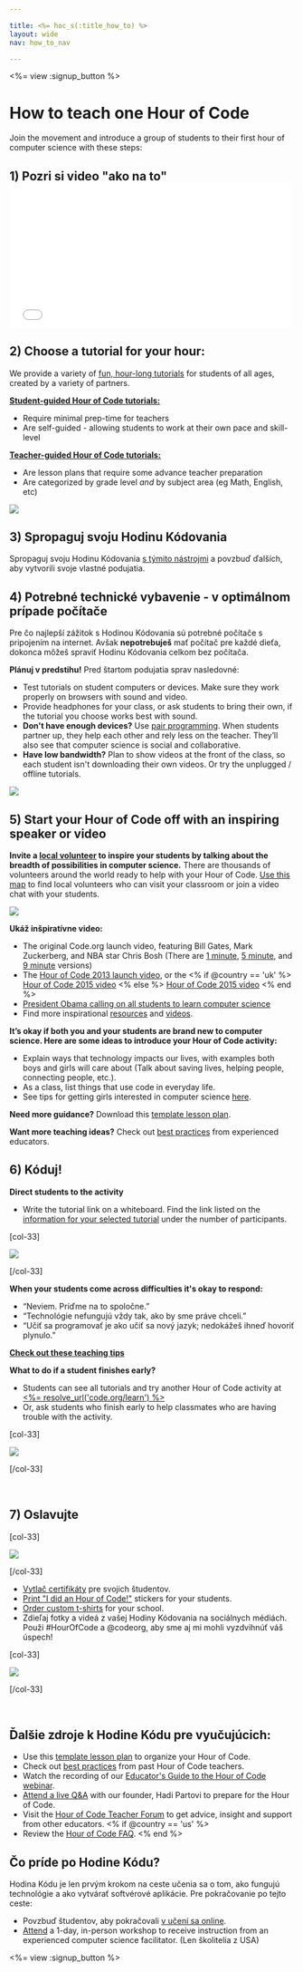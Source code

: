 ```yaml
---

title: <%= hoc_s(:title_how_to) %>
layout: wide
nav: how_to_nav

---
```


<%= view :signup_button %>

# How to teach one Hour of Code

Join the movement and introduce a group of students to their first hour of computer science with these steps:

## 1) Pozri si video "ako na to" <iframe width="500" height="255" src="//www.youtube.com/embed/SrnvvWDm73k" frameborder="0" allowfullscreen></iframe>
## 2) Choose a tutorial for your hour:

We provide a variety of [fun, hour-long tutorials](<%= resolve_url('https://code.org/learn') %>) for students of all ages, created by a variety of partners.

**[Student-guided Hour of Code tutorials:](<%= resolve_url("https://code.org/learn") %>)**

  * Require minimal prep-time for teachers
  * Are self-guided - allowing students to work at their own pace and skill-level

**[Teacher-guided Hour of Code tutorials:](<%= resolve_url("https://code.org/educate/teacher-led") %>)**

  * Are lesson plans that require some advance teacher preparation
  * Are categorized by grade level *and* by subject area (eg Math, English, etc)

[![](/images/fit-700/tutorials.png)](<%= resolve_url('https://code.org/learn') %>)

## 3) Spropaguj svoju Hodinu Kódovania

Spropaguj svoju Hodinu Kódovania [s týmito nástrojmi](<%= resolve_url('/promote') %>) a povzbuď ďalších, aby vytvorili svoje vlastné podujatia.

## 4) Potrebné technické vybavenie - v optimálnom prípade počítače

Pre čo najlepší zážitok s Hodinou Kódovania sú potrebné počítače s pripojením na internet. Avšak **nepotrebuješ** mať počítač pre každé dieťa, dokonca môžeš spraviť Hodinu Kódovania celkom bez počítača.

**Plánuj v predstihu!** Pred štartom podujatia sprav nasledovné:

  * Test tutorials on student computers or devices. Make sure they work properly on browsers with sound and video.
  * Provide headphones for your class, or ask students to bring their own, if the tutorial you choose works best with sound.
  * **Don't have enough devices?** Use [pair programming](https://www.youtube.com/watch?v=vgkahOzFH2Q). When students partner up, they help each other and rely less on the teacher. They’ll also see that computer science is social and collaborative.
  * **Have low bandwidth?** Plan to show videos at the front of the class, so each student isn't downloading their own videos. Or try the unplugged / offline tutorials.

![](/images/fit-350/group_ipad.jpg)

## 5) Start your Hour of Code off with an inspiring speaker or video

**Invite a [local volunteer](https://code.org/volunteer/local) to inspire your students by talking about the breadth of possibilities in computer science.** There are thousands of volunteers around the world ready to help with your Hour of Code. [Use this map](https://code.org/volunteer/local) to find local volunteers who can visit your classroom or join a video chat with your students.

[![](/images/fit-300/volunteer-map.png)](<%= resolve_url('https://code.org/volunteer/local') %>)

**Ukáž inšpiratívne video:**

  * The original Code.org launch video, featuring Bill Gates, Mark Zuckerberg, and NBA star Chris Bosh (There are [1 minute](https://www.youtube.com/watch?v=qYZF6oIZtfc), [5 minute](https://www.youtube.com/watch?v=nKIu9yen5nc), and [9 minute](https://www.youtube.com/watch?v=dU1xS07N-FA) versions)
  * The [Hour of Code 2013 launch video](https://www.youtube.com/watch?v=FC5FbmsH4fw), or the <% if @country == 'uk' %> [Hour of Code 2015 video](https://www.youtube.com/watch?v=7L97YMYqLHc) <% else %> [Hour of Code 2015 video](https://www.youtube.com/watch?v=7L97YMYqLHc) <% end %>
  * [President Obama calling on all students to learn computer science](https://www.youtube.com/watch?v=6XvmhE1J9PY)
  * Find more inspirational [resources](<%= resolve_url('https://code.org/inspire') %>) and [videos](https://www.youtube.com/playlist?list=PLzdnOPI1iJNfpD8i4Sx7U0y2MccnrNZuP).

**It’s okay if both you and your students are brand new to computer science. Here are some ideas to introduce your Hour of Code activity:**

  * Explain ways that technology impacts our lives, with examples both boys and girls will care about (Talk about saving lives, helping people, connecting people, etc.).
  * As a class, list things that use code in everyday life.
  * See tips for getting girls interested in computer science [here](<%= resolve_url('https://code.org/girls') %>).

**Need more guidance?** Download this [template lesson plan](/files/EducatorHourofCodeLessonPlanOutline.docx).

**Want more teaching ideas?** Check out [best practices](http://www.slideshare.net/TeachCode/hour-of-code-best-practices-for-successful-educators-51273466) from experienced educators.

## 6) Kóduj!

**Direct students to the activity**

  * Write the tutorial link on a whiteboard. Find the link listed on the [information for your selected tutorial](<%= resolve_url('https://code.org/learn') %>) under the number of participants.

[col-33]

![](/images/fit-300/group_ar.jpg)

[/col-33]

**When your students come across difficulties it's okay to respond:**

  * “Neviem. Príďme na to spoločne.”
  * “Technológie nefungujú vždy tak, ako by sme práve chceli.”
  * “Učiť sa programovať je ako učiť sa nový jazyk; nedokážeš ihneď hovoriť plynulo.”

**[Check out these teaching tips](http://www.code.org/files/CSTT_IntroducingCS.PDF)**

**What to do if a student finishes early?**

  * Students can see all tutorials and try another Hour of Code activity at [<%= resolve_url('code.org/learn') %>](<%= resolve_url('https://code.org/learn') %>)
  * Or, ask students who finish early to help classmates who are having trouble with the activity.

[col-33]

![](/images/fit-250/highschoolgirls.jpeg)

[/col-33]

<p style="clear:both">
  &nbsp;
</p>

## 7) Oslavujte

[col-33]

![](/images/fit-300/boy-certificate.jpg)

[/col-33]

  * [Vytlač certifikáty](<%= resolve_url('https://code.org/certificates') %>) pre svojich študentov.
  * [Print "I did an Hour of Code!"](<%= resolve_url('/promote/resources#stickers') %>) stickers for your students.
  * [Order custom t-shirts](http://blog.code.org/post/132608499493/hour-of-code-shirts-and-more) for your school.
  * Zdieľaj fotky a videá z vašej Hodiny Kódovania na sociálnych médiách. Použi #HourOfCode a @codeorg, aby sme aj mi mohli vyzdvihnúť váš úspech!

[col-33]

![](/images/fit-260/highlight-certificates.jpg)

[/col-33]

<p style="clear:both">
  &nbsp;
</p>

## Ďalšie zdroje k Hodine Kódu pre vyučujúcich:

  * Use this [template lesson plan](/files/EducatorHourofCodeLessonPlanOutline.docx) to organize your Hour of Code.
  * Check out [best practices](http://www.slideshare.net/TeachCode/hour-of-code-best-practices-for-successful-educators-51273466) from past Hour of Code teachers. 
  * Watch the recording of our [Educator's Guide to the Hour of Code webinar](https://youtu.be/EJeMeSW2-Mw).
  * [Attend a live Q&A](http://www.eventbrite.com/e/ask-your-final-questions-and-prepare-for-the-2015-hour-of-code-with-codeorg-founder-hadi-partovi-tickets-17987437911) with our founder, Hadi Partovi to prepare for the Hour of Code.
  * Visit the [Hour of Code Teacher Forum](http://forum.code.org/c/plc/hour-of-code) to get advice, insight and support from other educators. <% if @country == 'us' %>
  * Review the [Hour of Code FAQ](https://support.code.org/hc/en-us/categories/200147083-Hour-of-Code). <% end %>

## Čo príde po Hodine Kódu?

Hodina Kódu je len prvým krokom na ceste učenia sa o tom, ako fungujú technológie a ako vytvárať softvérové aplikácie. Pre pokračovanie po tejto ceste:

  * Povzbuď študentov, aby pokračovali [v učení sa online](<%= resolve_url('https://code.org/learn/beyond') %>).
  * [Attend](<%= resolve_url('https://code.org/professional-development-workshops') %>) a 1-day, in-person workshop to receive instruction from an experienced computer science facilitator. (Len školitelia z USA)

<%= view :signup_button %>